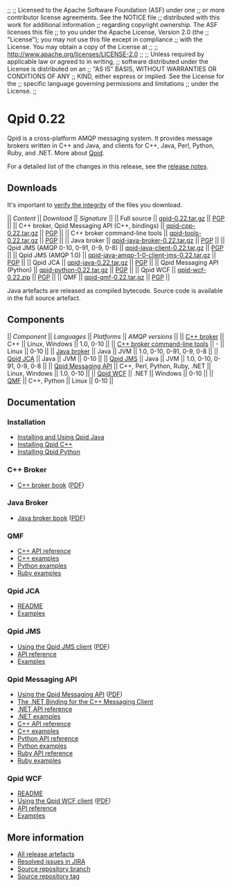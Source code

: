 ;;
;; Licensed to the Apache Software Foundation (ASF) under one
;; or more contributor license agreements.  See the NOTICE file
;; distributed with this work for additional information
;; regarding copyright ownership.  The ASF licenses this file
;; to you under the Apache License, Version 2.0 (the
;; "License"); you may not use this file except in compliance
;; with the License.  You may obtain a copy of the License at
;; 
;;   http://www.apache.org/licenses/LICENSE-2.0
;; 
;; Unless required by applicable law or agreed to in writing,
;; software distributed under the License is distributed on an
;; "AS IS" BASIS, WITHOUT WARRANTIES OR CONDITIONS OF ANY
;; KIND, either express or implied.  See the License for the
;; specific language governing permissions and limitations
;; under the License.
;;

# Qpid 0.22

Qpid is a cross-platform AMQP messaging system.  It provides message
brokers written in C++ and Java, and clients for C++, Java, Perl,
Python, Ruby, and .NET.  More about [Qpid](@site-url@/index.html).

For a detailed list of the changes in this release, see the [release
notes](release-notes.html).

## Downloads

It's important to [verify the
integrity](@site-url@/download.html#verify-what-you-download) of the
files you download.

  || *Content* || *Download* || *Signature* ||
  || Full source || [qpid-0.22.tar.gz](http://www.apache.org/dyn/closer.cgi/qpid/0.22/qpid-0.22.tar.gz) || [PGP](http://www.apache.org/dist/qpid/0.22/qpid-0.22.tar.gz.asc) ||
  || C++ broker, Qpid Messaging API (C++, bindings) || [qpid-cpp-0.22.tar.gz](http://www.apache.org/dyn/closer.cgi/qpid/0.22/qpid-cpp-0.22.tar.gz) || [PGP](http://www.apache.org/dist/qpid/0.22/qpid-cpp-0.22.tar.gz.asc) ||
  || C++ broker command-line tools || [qpid-tools-0.22.tar.gz](http://www.apache.org/dyn/closer.cgi/qpid/0.22/qpid-tools-0.22.tar.gz) || [PGP](http://www.apache.org/dist/qpid/0.22/qpid-tools-0.22.tar.gz.asc) ||
  || Java broker || [qpid-java-broker-0.22.tar.gz](http://www.apache.org/dyn/closer.cgi/qpid/0.22/qpid-java-broker-0.22.tar.gz) || [PGP](http://www.apache.org/dist/qpid/0.22/qpid-java-broker-0.22.tar.gz.asc) ||
  || Qpid JMS (AMQP 0-10, 0-91, 0-9, 0-8) || [qpid-java-client-0.22.tar.gz](http://www.apache.org/dyn/closer.cgi/qpid/0.22/qpid-java-client-0.22.tar.gz) || [PGP](http://www.apache.org/dist/qpid/0.22/qpid-java-client-0.22.tar.gz.asc) ||
  || Qpid JMS (AMQP 1.0) || [qpid-java-amqp-1-0-client-jms-0.22.tar.gz](http://www.apache.org/dyn/closer.cgi/qpid/0.22/qpid-java-amqp-1-0-client-jms-0.22.tar.gz) || [PGP](http://www.apache.org/dist/qpid/0.22/qpid-java-amqp-1-0-client-jms-0.22.tar.gz.asc) ||
  || Qpid JCA || [qpid-java-0.22.tar.gz](http://www.apache.org/dyn/closer.cgi/qpid/0.22/qpid-java-0.22.tar.gz) || [PGP](http://www.apache.org/dist/qpid/0.22/qpid-java-0.22.tar.gz.asc) ||
  || Qpid Messaging API (Python) || [qpid-python-0.22.tar.gz](http://www.apache.org/dyn/closer.cgi/qpid/0.22/qpid-python-0.22.tar.gz) || [PGP](http://www.apache.org/dist/qpid/0.22/qpid-python-0.22.tar.gz.asc) ||
  || Qpid WCF || [qpid-wcf-0.22.zip](http://www.apache.org/dyn/closer.cgi/qpid/0.22/qpid-wcf-0.22.zip) || [PGP](http://www.apache.org/dist/qpid/0.22/qpid-wcf-0.22.zip.asc) ||
  || QMF || [qpid-qmf-0.22.tar.gz](http://www.apache.org/dyn/closer.cgi/qpid/0.22/qpid-qmf-0.22.tar.gz) || [PGP](http://www.apache.org/dist/qpid/0.22/qpid-qmf-0.22.tar.gz.asc) ||

Java artefacts are released as compiled bytecode.  Source code is
available in the full source artefact.

## Components

  || *Component* || *Languages* || *Platforms* || *AMQP versions* ||
  || [C++ broker](@site-url@/components/cpp-broker/index.html) || C++ || Linux, Windows || 1.0, 0-10 ||
  || [C++ broker command-line tools](@site-url@/components/cpp-broker-tools/index.html) || - || Linux || 0-10 ||
  || [Java broker](@site-url@/components/java-broker/index.html) || Java || JVM || 1.0, 0-10, 0-91, 0-9, 0-8 ||
  || [Qpid JCA](@site-url@/components/qpid-jca/index.html) || Java || JVM || 0-10 ||
  || [Qpid JMS](@site-url@/components/qpid-jms/index.html) || Java || JVM || 1.0, 0-10, 0-91, 0-9, 0-8 ||
  || [Qpid Messaging API](@site-url@/components/messaging-api/index.html) || C++, Perl, Python, Ruby, .NET || Linux, Windows || 1.0, 0-10 ||
  || [Qpid WCF](@site-url@/components/qpid-wcf/index.html) || .NET || Windows || 0-10 ||
  || [QMF](@site-url@/components/qmf/index.html) || C++, Python || Linux || 0-10 ||

## Documentation

<div class="three-column" markdown="1">

### Installation

 - [Installing and Using Qpid Java](https://cwiki.apache.org/qpid/getting-started-guide.html)
 - [Installing Qpid C++](http://svn.apache.org/repos/asf/qpid/tags/0.22/qpid/cpp/INSTALL)
 - [Installing Qpid Python](http://svn.apache.org/repos/asf/qpid/tags/0.22/qpid/python/README.txt)

### C++ Broker

 - [C++ broker book](cpp-broker/book/index.html) ([PDF](cpp-broker/cpp-broker-book.pdf))

### Java Broker

 - [Java broker book](java-broker/book/index.html) ([PDF](java-broker/java-broker-book.pdf))

### QMF
 
 - [C++ API reference](qmf/cpp/api/index.html)
 - [C++ examples](qmf/cpp/examples/index.html)
 - [Python examples](qmf/python/examples/index.html)
 - [Ruby examples](qmf/ruby/examples/index.html)

### Qpid JCA

 - [README](http://svn.apache.org/repos/asf/qpid/tags/0.22/qpid/java/jca/README.txt)
 - [Examples](http://svn.apache.org/repos/asf/qpid/tags/0.22/qpid/java/jca/example/)

### Qpid JMS

 - [Using the Qpid JMS client](programming/book/QpidJMS.html) ([PDF](programming/programming-book.pdf))
 - [API reference](http://docs.oracle.com/javaee/1.4/api/javax/jms/package-summary.html)
 - [Examples](qpid-jms/examples/index.html)

### Qpid Messaging API

 - [Using the Qpid Messaging API](programming/book/ch02.html) ([PDF](programming/programming-book.pdf))
 - [The .NET Binding for the C++ Messaging Client](programming/book/ch05.html)
 - [.NET API reference](messaging-api/dotnet/api/index.html)
 - [.NET examples](messaging-api/dotnet/examples/index.html)
 - [C++ API reference](messaging-api/cpp/api/index.html)
 - [C++ examples](messaging-api/cpp/examples/index.html)
 - [Python API reference](messaging-api/python/api/index.html)
 - [Python examples](messaging-api/python/examples/index.html)
 - [Ruby API reference](messaging-api/ruby/api/index.html)
 - [Ruby examples](messaging-api/ruby/examples/index.html)

### Qpid WCF

 - [README](http://svn.apache.org/repos/asf/qpid/tags/0.22/qpid/wcf/ReadMe.txt)
 - [Using the Qpid WCF client](programming/book/QpidWCF.html) ([PDF](programming/programming-book.pdf))
 - [API reference](http://msdn.microsoft.com/en-us/library/vstudio/ms735119\(v=vs.90\).aspx)
 - [Examples](http://svn.apache.org/repos/asf/qpid/tags/0.22/qpid/wcf/samples)

</div>

## More information

 - [All release artefacts](http://www.apache.org/dist/qpid/0.22)
 - [Resolved issues in JIRA](https://issues.apache.org/jira/issues/?jql=project+%3D+QPID+AND+fixVersion+in+%28%270.21%27%2C+%270.22%27%29+ORDER+BY+priority+DESC)
 - [Source repository branch](http://svn.apache.org/repos/asf/qpid/branches/0.22)
 - [Source repository tag](http://svn.apache.org/repos/asf/qpid/tags/0.22)